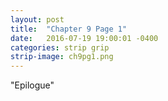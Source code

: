 ```yaml
---
layout: post
title:  "Chapter 9 Page 1"
date:   2016-07-19 19:00:01 -0400
categories: strip grip
strip-image: ch9pg1.png
---
```

  "Epilogue" 
